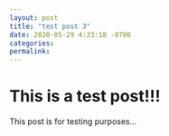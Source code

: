 ```yaml
---
layout: post
title: "test post 3"
date: 2020-05-29 4:33:18 -0700
categories:
permalink:
---
```


# This is a test post!!!

This post is for testing purposes...